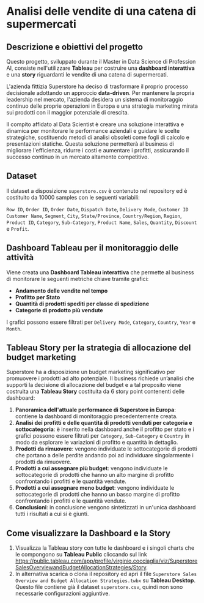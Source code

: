# Analisi delle vendite di una catena di supermercati

## Descrizione e obiettivi del progetto
Questo progetto, sviluppato durante il Master in Data Science di Profession AI, consiste nell'utilizzare **Tableau** per costruire una **dashboard interattiva** e una **story** riguardanti le vendite di una catena di supermercati.

L'azienda fittizia Superstore ha deciso di trasformare il proprio processo decisionale adottando un approccio **data-driven**. Per mantenere la propria leadership nel mercato, l'azienda desidera un sistema di monitoraggio continuo delle proprie operazioni in Europa e una strategia marketing mirata sui prodotti con il maggior potenziale di crescita.

Il compito affidato al Data Scientist è creare una soluzione interattiva e dinamica per monitorare le performance aziendali e guidare le scelte strategiche, sostituendo metodi di analisi obsoleti come fogli di calcolo e presentazioni statiche.
Questa soluzione permetterà al business di migliorare l'efficienza, ridurre i costi e aumentare i profitti, assicurando il successo continuo in un mercato altamente competitivo.

## Dataset
Il dataset a disposizione `superstore.csv` è contenuto nel repository ed è costituito da 10000 samples con le seguenti variabili: 

`Row ID`, `Order ID`, `Order Date`, `Dispatch Date`, `Delivery Mode`, `Customer ID`	`Customer Name`, `Segment`, `City`, `State/Province`, `Country/Region`, `Region`, `Product ID`, `Category`, `Sub-Category`, `Product Name`, `Sales`, `Quantity`, `Discount` e `Profit`.

## Dashboard Tableau per il monitoraggio delle attività
Viene creata una **Dashboard Tableau interattiva** che permette al business di monitorare le seguenti metriche chiave tramite grafici:

- **Andamento delle vendite nel tempo**
- **Profitto per Stato**
- **Quantità di prodotti spediti per classe di spedizione**
- **Categorie di prodotto più vendute**

I grafici possono essere filtrati per `Delivery Mode`, `Category`, `Country`, `Year` e `Month`.

## Tableau Story per la strategia di allocazione del budget marketing
Superstore ha a disposizione un budget marketing significativo per promuovere i prodotti ad alto potenziale. Il business richiede un’analisi che supporti la decisione di allocazione del budget e a tal proposito viene costruita una **Tableau Story** costituita da 6 story point contenenti delle dashboard:

1. **Panoramica dell'attuale performance di Superstore in Europa**: contiene la dashboard di monitoraggio precedentemente creata.
2. **Analisi dei profitti e delle quantità di prodotti venduti per categoria e sottocategoria**: è inserito nella dashboard anche il profitto per stato e i grafici possono essere filtrati per `Category`, `Sub-Category` e `Country` in modo da esplorare le variazioni di profitto e quantità in dettaglio.
3. **Prodotti da rimuovere**: vengono individuate le sottocategorie di prodotti che portano a delle perdite andando poi ad individuare singolarmente i prodotti da rimuovere.
4. **Prodotti a cui assegnare più budget**: vengono individuate le sottocategorie di prodotti che hanno un alto margine di profitto confrontando i profitti e le quantità vendute.
5. **Prodotti a cui assegnare meno budget**: vengono individuate le sottocategorie di prodotti che hanno un basso margine di profitto confrontando i profitti e le quantità vendute.
6. **Conclusioni**: in conclusione vengono sintetizzati in un'unica dashboard tutti i risultati a cui si è giunti.

## Come visualizzare la Dashboard e la Story
1. Visualizza la Tableau story con tutte le dashboard e i singoli charts che le compongono su **Tableau Public** cliccando sul link https://public.tableau.com/app/profile/virginio.cocciaglia/viz/SuperstoreSalesOverviewandBudgetAllocationStrategies/Story.
2. In alternativa scarica o clona il repository ed apri il file `Superstore Sales Overview and Budget Allocation Strategies.twbx` su **Tableau Desktop**. Questo file contiene già il dataset `superstore.csv`, quindi non sono necessarie configurazioni aggiuntive.











